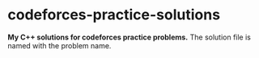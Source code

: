# codeforces-practice-solutions
**My C++ solutions for codeforces practice problems.**
The solution file is named with the problem name.

